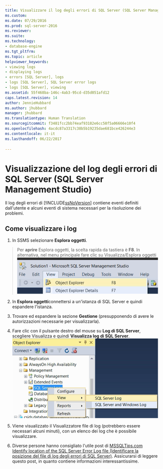 ```yaml
---
title: Visualizzare il log degli errori di SQL Server (SQL Server Management Studio) | Microsoft Docs
ms.custom: 
ms.date: 07/29/2016
ms.prod: sql-server-2016
ms.reviewer: 
ms.suite: 
ms.technology:
- database-engine
ms.tgt_pltfrm: 
ms.topic: article
helpviewer_keywords:
- viewing logs
- displaying logs
- errors [SQL Server], logs
- logs [SQL Server], SQL Server error logs
- logs [SQL Server], viewing
ms.assetid: 55f468ba-146c-4ab3-95cd-d35d051afd12
caps.latest.revision: 14
author: JennieHubbard
ms.author: jhubbard
manager: jhubbard
ms.translationtype: Human Translation
ms.sourcegitcommit: f3481fcc2bb74eaf93182e6cc58f5a06666e10f4
ms.openlocfilehash: 4acdc87a3317c38b5b19235dae681bce426244e3
ms.contentlocale: it-it
ms.lasthandoff: 06/22/2017

---
```

# <a name="view-the-sql-server-error-log-sql-server-management-studio"></a>Visualizzazione del log degli errori di SQL Server (SQL Server Management Studio)
  Il log degli errori di [!INCLUDE[ssNoVersion](../../includes/ssnoversion-md.md)] contiene eventi definiti dall'utente e alcuni eventi di sistema necessari per la risoluzione dei problemi. 
  

  ## <a name="how-to-view-the-logs"></a>Come visualizzare i log
1.  In SSMS selezionare **Esplora oggetti**.

>Per **aprire** Esplora oggetti, la scelta rapida da tastiera è **F8**. In alternativa, nel menu principale fare clic su Visualizza/Esplora oggetti ![Esplora oggetti](../../relational-databases/performance/media/object-explorer.png) 


2.  In **Esplora oggetti**connettersi a un'istanza di SQL Server e quindi espandere l'istanza.
  
3.  Trovare ed espandere la sezione **Gestione** (presupponendo di avere le autorizzazioni necessarie per visualizzarla).

4.  Fare clic con il pulsante destro del mouse su **Log di SQL Server**, scegliere Visualizza e quindi **Visualizza log di SQL Server**.
 ![Visualizza log di SQL server in SSMS](../../relational-databases/performance/media/view-sqlserver-log-ssms.png) 
 
5.  Viene visualizzato il Visualizzatore file di log (potrebbero essere necessari alcuni minuti), con un elenco dei log che è possibile visualizzare.
  
6. Diverse persone hanno consigliato l'utile post di [MSSQLTips.com](https://www.mssqltips.com/) [Identify location of the SQL Server Error Log file (Identificare la posizione del file di log degli errori di SQL Server)](https://www.mssqltips.com/sqlservertip/2506/identify-location-of-the-sql-server-error-log-file/). Assicurarsi di leggere questo post, in quanto contiene informazioni interessantissime.
  
  

